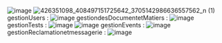 ![image](https://github.com/BayaBoulaares/Pidev2324/assets/100842661/ed5cddbf-8fe9-4cea-9814-246cf595ce67)
![426351098_408497151725642_3705142986636557562_n (1)](https://github.com/BayaBoulaares/Pidev2324/assets/100842661/16f1328e-ead4-42ec-b028-2e34693bc64c)
gestionUsers : 
![image](https://github.com/BayaBoulaares/Pidev2324/assets/100842661/c59eaa47-5106-4980-8e85-71ed597b91a1)
gestiondesDocumentetMatiers :
![image](https://github.com/BayaBoulaares/Pidev2324/assets/100842661/3a6589c3-4579-459e-acec-8919b711a645)
gestionTests : ![image](https://github.com/BayaBoulaares/Pidev2324/assets/100842661/72bd87db-c49a-4332-b4ba-6f6ee7378f7d)
![image](https://github.com/BayaBoulaares/Pidev2324/assets/100842661/b718aeb6-25c4-454c-94d7-4575ebd713f8)
gestionEvents : 
![image](https://github.com/BayaBoulaares/Pidev2324/assets/100842661/fb219deb-00f5-442a-8868-06af837c1522)
gestionReclamationetmessagerie :
![image](https://github.com/BayaBoulaares/Pidev2324/assets/100842661/3800fd8e-6356-4627-a335-fe48e1dc3dc3)


